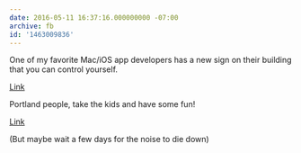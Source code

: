 ```yaml
---
date: 2016-05-11 16:37:16.000000000 -07:00
archive: fb
id: '1463009836'
---
```


One of my favorite Mac/iOS app developers has a new sign on their building that you can control yourself.

[Link](https://panic.com/blog/the-panic-sign/)

Portland people, take the kids and have some fun!

[Link](https://sign.panic.com)

(But maybe wait a few days for the noise to die down)
